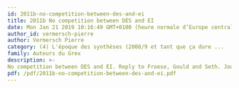 ```yaml
---
id: 2011b-no-competition-between-des-and-ei
title: 2011b No competition between DES and EI
date: Mon Jan 21 2019 10:16:49 GMT+0100 (heure normale d’Europe centrale)
author_id: vermersch-pierre
author: Vermersch Pierre
category: (4) L'époque des synthèses (2008/9 et tant que ça dure ...
family: Auteurs du Grex
description: >-
No competition between DES and EI. Reply to Froese, Gould and Seth. Journal of consciousness studies, 18, 2, 2011, 79-89 
pdf: /pdf/2011b-no-competition-between-des-and-ei.pdf
---
```

